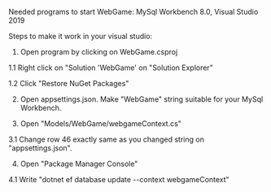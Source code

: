 Needed programs to start WebGame: MySql Workbench 8.0, Visual Studio 2019

Steps to make it work in your visual studio:

1. Open program by clicking on WebGame.csproj

1.1 Right click on "Solution 'WebGame' on "Solution Explorer"

1.2 Click "Restore NuGet Packages"

2. Open appsettings.json. Make "WebGame" string suitable for your MySql Workbench.

3. Open "Models/WebGame/webgameContext.cs"

3.1 Change row 46 exactly same as you changed string on "appsettings.json".

4. Open "Package Manager Console" 

4.1 Write "dotnet ef database update --context webgameContext"
